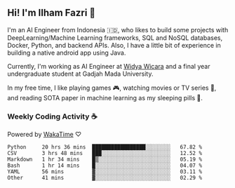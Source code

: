 ## Hi! I'm Ilham Fazri 👋

I'm an AI Engineer from Indonesia 🇮🇩, who likes to build some projects with DeepLearning/Machine Learning frameworks, SQL and NoSQL databases, Docker, Python, and backend APIs. Also, I have a little bit of experience in building a native android app using Java.

Currently, I'm working as AI Engineer at [Widya Wicara](https://widyawicara.com) and a final year undergraduate student at Gadjah Mada University. 

In my free time, I like playing games 🎮, watching movies or TV series 🍿, and reading SOTA paper in machine learning as my sleeping pills 💊. 

### Weekly Coding Activity ☕
Powered by [WakaTime](https://wakatime.com/) ♡
<!--START_SECTION:waka-->

```text
Python     20 hrs 36 mins  █████████████████░░░░░░░░   67.82 %
CSV        3 hrs 48 mins   ███░░░░░░░░░░░░░░░░░░░░░░   12.52 %
Markdown   1 hr 34 mins    █▒░░░░░░░░░░░░░░░░░░░░░░░   05.19 %
Bash       1 hr 14 mins    █░░░░░░░░░░░░░░░░░░░░░░░░   04.07 %
YAML       56 mins         ▓░░░░░░░░░░░░░░░░░░░░░░░░   03.11 %
Other      41 mins         ▓░░░░░░░░░░░░░░░░░░░░░░░░   02.29 %
```

<!--END_SECTION:waka-->
